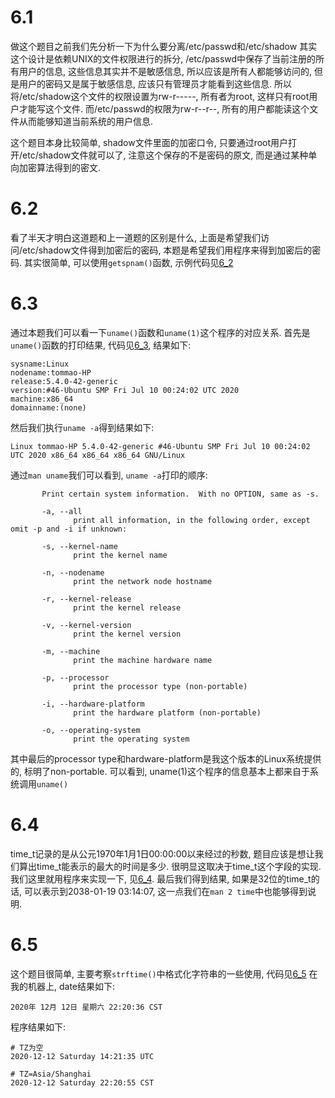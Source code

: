 # 6.1
做这个题目之前我们先分析一下为什么要分离/etc/passwd和/etc/shadow
其实这个设计是依赖UNIX的文件权限进行的拆分, /etc/passwd中保存了当前注册的所有用户的信息, 这些信息其实并不是敏感信息, 所以应该是所有人都能够访问的, 但是用户的密码又是属于敏感信息, 应该只有管理员才能看到这些信息. 所以将/etc/shadow这个文件的权限设置为rw-r-----, 所有者为root, 这样只有root用户才能写这个文件. 而/etc/passwd的权限为rw-r--r--, 所有的用户都能读这个文件从而能够知道当前系统的用户信息.

这个题目本身比较简单, shadow文件里面的加密口令, 只要通过root用户打开/etc/shadow文件就可以了, 注意这个保存的不是密码的原文, 而是通过某种单向加密算法得到的密文.

# 6.2
看了半天才明白这道题和上一道题的区别是什么, 上面是希望我们访问/etc/shadow文件得到加密后的密码, 本题是希望我们用程序来得到加密后的密码.
其实很简单, 可以使用`getspnam()`函数, 示例代码见[6_2](./6_2.c)

# 6.3
通过本题我们可以看一下`uname()`函数和`uname(1)`这个程序的对应关系.
首先是`uname()`函数的打印结果, 代码见[6_3](./6_3.c), 结果如下:
```
sysname:Linux
nodename:tommao-HP
release:5.4.0-42-generic
version:#46-Ubuntu SMP Fri Jul 10 00:24:02 UTC 2020
machine:x86_64
domainname:(none)

```

然后我们执行`uname -a`得到结果如下:
```
Linux tommao-HP 5.4.0-42-generic #46-Ubuntu SMP Fri Jul 10 00:24:02 UTC 2020 x86_64 x86_64 x86_64 GNU/Linux
```

通过`man uname`我们可以看到, `uname -a`打印的顺序:
```
       Print certain system information.  With no OPTION, same as -s.

       -a, --all
              print all information, in the following order, except omit -p and -i if unknown:

       -s, --kernel-name
              print the kernel name

       -n, --nodename
              print the network node hostname

       -r, --kernel-release
              print the kernel release

       -v, --kernel-version
              print the kernel version

       -m, --machine
              print the machine hardware name

       -p, --processor
              print the processor type (non-portable)

       -i, --hardware-platform
              print the hardware platform (non-portable)

       -o, --operating-system
              print the operating system
```
其中最后的processor type和hardware-platform是我这个版本的Linux系统提供的, 标明了non-portable. 可以看到, uname(1)这个程序的信息基本上都来自于系统调用`uname()`

# 6.4
time_t记录的是从公元1970年1月1日00:00:00以来经过的秒数, 题目应该是想让我们算出time_t能表示的最大的时间是多少. 很明显这取决于time_t这个字段的实现. 我们这里就用程序来实现一下, 见[6_4](./6_4.c).
最后我们得到结果, 如果是32位的time_t的话, 可以表示到2038-01-19 03:14:07, 这一点我们在`man 2 time`中也能够得到说明.

# 6.5
这个题目很简单, 主要考察`strftime()`中格式化字符串的一些使用, 代码见[6_5](./6_5.c)
在我的机器上, date结果如下:
```
2020年 12月 12日 星期六 22:20:36 CST
```
程序结果如下:
```
# TZ为空
2020-12-12 Saturday 14:21:35 UTC

# TZ=Asia/Shanghai
2020-12-12 Saturday 22:20:55 CST

```
